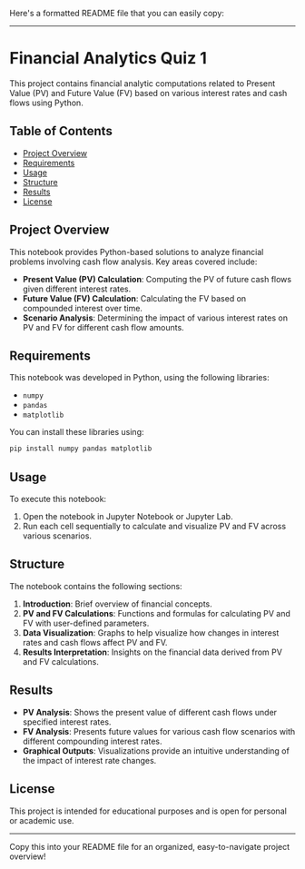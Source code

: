Here's a formatted README file that you can easily copy:

---

# Financial Analytics Quiz 1

This project contains financial analytic computations related to Present Value (PV) and Future Value (FV) based on various interest rates and cash flows using Python.

## Table of Contents

- [Project Overview](#project-overview)
- [Requirements](#requirements)
- [Usage](#usage)
- [Structure](#structure)
- [Results](#results)
- [License](#license)

## Project Overview

This notebook provides Python-based solutions to analyze financial problems involving cash flow analysis. Key areas covered include:

- **Present Value (PV) Calculation**: Computing the PV of future cash flows given different interest rates.
- **Future Value (FV) Calculation**: Calculating the FV based on compounded interest over time.
- **Scenario Analysis**: Determining the impact of various interest rates on PV and FV for different cash flow amounts.

## Requirements

This notebook was developed in Python, using the following libraries:

- `numpy`
- `pandas`
- `matplotlib`

You can install these libraries using:

```bash
pip install numpy pandas matplotlib
```

## Usage

To execute this notebook:

1. Open the notebook in Jupyter Notebook or Jupyter Lab.
2. Run each cell sequentially to calculate and visualize PV and FV across various scenarios.

## Structure

The notebook contains the following sections:

1. **Introduction**: Brief overview of financial concepts.
2. **PV and FV Calculations**: Functions and formulas for calculating PV and FV with user-defined parameters.
3. **Data Visualization**: Graphs to help visualize how changes in interest rates and cash flows affect PV and FV.
4. **Results Interpretation**: Insights on the financial data derived from PV and FV calculations.

## Results

- **PV Analysis**: Shows the present value of different cash flows under specified interest rates.
- **FV Analysis**: Presents future values for various cash flow scenarios with different compounding interest rates.
- **Graphical Outputs**: Visualizations provide an intuitive understanding of the impact of interest rate changes.

## License

This project is intended for educational purposes and is open for personal or academic use.

---

Copy this into your README file for an organized, easy-to-navigate project overview!